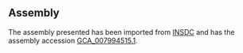 
Assembly
--------

The assembly presented has been imported from 
[INSDC](http://www.insdc.org) and has the assembly accession
[GCA\_007994515.1](http://www.ebi.ac.uk/ena/data/view/GCA_007994515.1).


